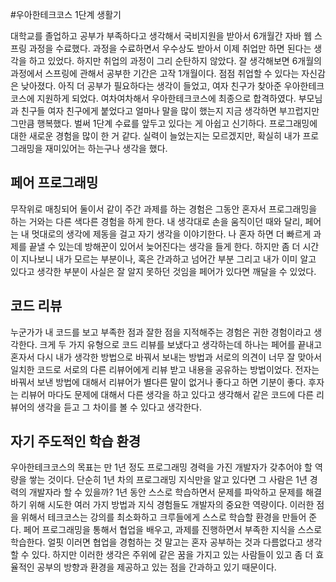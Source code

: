 #우아한테크코스 1단계 생활기

대학교를 졸업하고 공부가 부족하다고 생각해서 국비지원을 받아서 6개월간 자바 웹 스프링 과정을 수료했다.
과정을 수료하면서 우수상도 받아서 이제 취업만 하면 된다는 생각을 하고 있었다.
하지만 취업의 과정이 그리 순탄하지 않았다. 잘 생각해보면 6개월의 과정에서 스프링에 관해서 공부한 기간은 고작 1개월이다.
점점 취업할 수 있다는 자신감은 낮아졌다. 아직 더 공부가 필요하다는 생각이 들었고, 여자 친구가 찾아준 우아한테크코스에 지원하게 되었다.
여차여차해서 우아한테크코스에 최종으로 합격하였다. 부모님과 친구들 여자 친구에게 붙었다고 얼마나 말을 많이 했는지 지금 생각하면 부끄럽지만 그만큼 행복했다.
벌써 1단계 수료를 앞두고 있다는 게 아쉽고 신기하다. 프로그래밍에 대한 새로운 경험을 많이 한 거 같다.
실력이 늘었는지는 모르겠지만, 확실히 내가 프로그래밍을 재미있어는 하는구나 생각을 했다. 

## 페어 프로그래밍
무작위로 매칭되어 둘이서 같이 주간 과제를 하는 경험은 그동안 혼자서 프로그래밍을 하는 거와는 다른 색다른 경험을 하게 한다.
내 생각대로 손을 움직이던 때와 달리, 페어는 내 멋대로의 생각에 제동을 걸고 자기 생각을 이야기한다.
나 혼자 하면 더 빠르게 과제를 끝낼 수 있는데 방해꾼이 있어서 늦어진다는 생각을 들게 한다.
하지만 좀 더 시간이 지나보니 내가 모르는 부분이나, 혹은 간과하고 넘어간 부분 그리고 내가 이미 알고 있다고 생각한 부분이 사실은 잘 알지 못하던 것임을 페어가 있다면 깨달을 수 있었다.

## 코드 리뷰
누군가가 내 코드를 보고 부족한 점과 잘한 점을 지적해주는 경험은 귀한 경험이라고 생각한다.
크게 두 가지 유형으로 코드 리뷰를 보냈다고 생각하는데 하나는 페어를 끝내고 혼자서 다시 내가 생각한 방법으로 바꿔서 보내는 방법과
서로의 의견이 너무 잘 맞아서 일치한 코드로 서로의 다른 리뷰어에게 리뷰 받고 내용을 공유하는 방법이었다.
전자는 바꿔서 보낸 방법에 대해서 리뷰어가 별다른 말이 없거나 좋다고 하면 기분이 좋다. 
후자는 리뷰어 마다도 문제에 대해서 다른 생각을 하고 있다고 생각해서 같은 코드에 다른 리뷰어의 생각을 듣고 그 차이를 볼 수 있다고 생각한다. 

## 자기 주도적인 학습 환경
우아한테크코스의 목표는 만 1년 정도 프로그래밍 경력을 가진 개발자가 갖추어야 할 역량을 쌓는 것이다.
단순히 1년 차의 프로그래밍 지식만을 알고 있다면 그 사람은 1년 경력의 개발자라 할 수 있을까?
1년 동안 스스로 학습하면서 문제를 파악하고 문제를 해결하기 위해 시도한 여러 가지 방법과 지식 경험들도 개발자의 중요한 역량이다.
이러한 점을 위해서 테크코스는 강의를 최소화하고 크루들에게 스스로 학습할 환경을 만들어 준다. 
페어 프로그래밍을 통해서 협업을 배우고, 과제를 진행하면서 부족한 지식을 스스로 학습한다.
얼핏 이러면 협업을 경험하는 것 말고는 혼자 공부하는 것과 다름없다고 생각할 수 있다.
하지만 이러한 생각은 주위에 같은 꿈을 가지고 있는 사람들이 있고 좀 더 효율적인 공부의 방향과 환경을 제공하고 있는 점을 간과하고 있기 때문이다. 